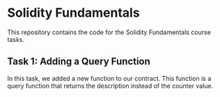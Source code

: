 # Solidity Fundamentals

This repository contains the code for the Solidity Fundamentals course tasks.

## Task 1: Adding a Query Function

In this task, we added a new function to our contract. This function is a query function that returns the description instead of the counter value. 
